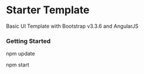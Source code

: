 # Starter Template
Basic UI Template with Bootstrap v3.3.6 and AngularJS

### Getting Started
npm update

npm start